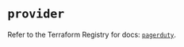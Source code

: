 # `provider`

Refer to the Terraform Registry for docs: [`pagerduty`](https://registry.terraform.io/providers/pagerduty/pagerduty/3.22.0/docs).

